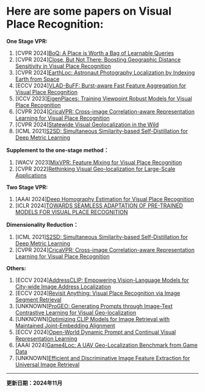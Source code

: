 # Here are some papers on  Visual Place Recognition:

**One Stage VPR:**
1. [CVPR 2024][BoQ: A Place is Worth a Bag of Learnable Queries](https://arxiv.org/pdf/2405.07364)
2. [CVPR 2024][Close, But Not There: Boosting Geographic Distance Sensitivity in Visual Place Recognition](https://arxiv.org/pdf/2407.02422)
3. [CVPR 2024][EarthLoc: Astronaut Photography Localization by Indexing Earth from Space](https://arxiv.org/pdf/2403.06758)
4. [ECCV 2024][VLAD-BuFF: Burst-aware Fast Feature Aggregation for Visual Place Recognition](https://arxiv.org/pdf/2409.19293)
5. [ICCV 2023][EigenPlaces: Training Viewpoint Robust Models for Visual Place Recognition](https://arxiv.org/pdf/2308.10832)
6. [CVPR 2024][CricaVPR: Cross-image Correlation-aware Representation Learning for Visual Place Recognition](https://arxiv.org/pdf/2402.19231)
7. [CVPR 2024][Statewide Visual Geolocalization in the Wild](https://arxiv.org/pdf/2409.16763)
8. [ICML 2021][S2SD: Simultaneous Similarity-based Self-Distillation for Deep Metric Learning](https://arxiv.org/pdf/2009.08348)
   
**Supplement to the one-stage method：**
1. [WACV 2023][MixVPR: Feature Mixing for Visual Place Recognition](https://arxiv.org/pdf/2303.02190)
2. [CVPR 2022][Rethinking Visual Geo-localization for Large-Scale Applications](https://arxiv.org/pdf/2204.02287)
   
**Two Stage VPR:**
1. [AAAI 2024][Deep Homography Estimation for Visual Place Recognition](https://arxiv.org/pdf/2402.16086)
2. [ICLR 2024][TOWARDS SEAMLESS ADAPTATION OF PRE-TRAINED MODELS FOR VISUAL PLACE RECOGNITION](https://arxiv.org/pdf/2402.14505)
   
**Dimensionality Reduction：**
1. [ICML 2021][S2SD: Simultaneous Similarity-based Self-Distillation for Deep Metric Learning](https://arxiv.org/pdf/2009.08348)
2. [CVPR 2024][CricaVPR: Cross-image Correlation-aware Representation Learning for Visual Place Recognition](https://arxiv.org/pdf/2402.19231)
   
**Others:**
1. [ECCV 2024][AddressCLIP: Empowering Vision-Language Models for City-wide Image Address Localization](https://arxiv.org/pdf/2407.08156)
2. [ECCV 2024][Revisit Anything: Visual Place Recognition via Image Segment Retrieval](https://arxiv.org/pdf/2409.18049)
3. [UNKNOWN][ProGEO: Generating Prompts through Image-Text Contrastive Learning for Visual Geo-localization](https://arxiv.org/pdf/2406.01906)
4. [UNKNOWN][Optimizing CLIP Models for Image Retrieval with Maintained Joint-Embedding Alignment](https://arxiv.org/pdf/2409.01936)
5. [ECCV 2024][Open-World Dynamic Prompt and Continual Visual Representation Learning](https://www.arxiv.org/pdf/2409.05312)
6. [AAAI 2024][Game4Loc: A UAV Geo-Localization Benchmark from Game Data](https://arxiv.org/pdf/2409.16925)
7. [UNKNOWN][Efficient and Discriminative Image Feature Extraction for Universal Image Retrieval](https://arxiv.org/pdf/2409.13513)

      

      

      

---
**更新日期：2024年11月**
